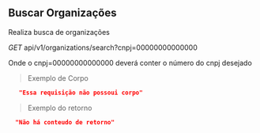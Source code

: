## Buscar Organizações

Realiza busca de organizações

<div class="api-endpoint">
  <div class="endpoint-data">
    <i class="label label-get">GET</i>
     api/v1/organizations/search?cnpj=00000000000000
  </div>
</div>

Onde o cnpj=00000000000000 deverá conter o número do cnpj desejado


> Exemplo de Corpo

```json
   "Essa requisição não possoui corpo"
```

> Exemplo do retorno

```json
  "Não há conteudo de retorno"
```